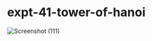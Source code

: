 # expt-41-tower-of-hanoi
![Screenshot (111)](https://github.com/DikshaMeena03/expt-41-tower-of-hanoi/assets/148327414/7271bb1c-0043-4eb5-a322-0634fb0f34f5)
